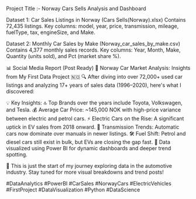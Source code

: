 Project Title :- Norway Cars Sells Analysis and Dashboard

Dataset 1: Car Sales Listings in Norway (Cars Sells(Norway).xlsx)
Contains 72,435 listings.
Key columns: model, year, price, transmission, mileage, fuelType, tax, engineSize, and Make.

Dataset 2: Monthly Car Sales by Make (Norway_car_sales_by_make.csv)
Contains 4,377 monthly sales records.
Key columns: Year, Month, Make, Quantity (units sold), and Pct (market share %).

📊 Social Media Report (Post Ready)
🚗 Norway Car Market Analysis: Insights from My First Data Project 🇳🇴
🔍 After diving into over 72,000+ used car listings and analyzing 17+ years of sales data (1996–2020), here's what I discovered:

💡 Key Insights:
🔝 Top Brands over the years include Toyota, Volkswagen, and Tesla.
💰 Average Car Price: ~145,000 NOK with high-price variance between electric and petrol cars.
⚡ Electric Cars on the Rise: A significant uptick in EV sales from 2018 onward.
🔁 Transmission Trends: Automatic cars now dominate over manuals in newer listings.
🛠️ Fuel Shift: Petrol and diesel cars still exist in bulk, but EVs are closing the gap fast.
🧠 Data visualized using Power BI for dynamic dashboards and deeper trend spotting.

🔗 This is just the start of my journey exploring data in the automotive industry. Stay tuned for more visual breakdowns and trend posts!

#DataAnalytics #PowerBI #CarSales #NorwayCars #ElectricVehicles #FirstProject #DataVisualization #Python #DataScience

